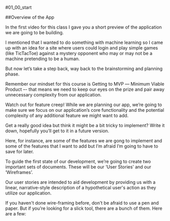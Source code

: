 #01_00_start

##Overview of the App


In the first video for this class I gave you a short preview of the application we are going to be building.

I mentioned that I wanted to do something with machine learning so I came up with an idea for a site where users could login and play simple games (like TicTacToe) against a mystery opponent who may or may not be a machine pretending to be a human.

But now let’s take a step back, way back to the brainstorming and planning phase.

Remember our mindset for this course is Getting to MVP –– Minimum Viable Product –- that means we need to keep our eyes on the prize and pair away unnecessary complexity from our application.

Watch out for feature creep! While we are planning our app, we’re going to make sure we focus on our application’s core functionality and the potential complexity of any additional feature we might want to add.

Get a really good idea but think it might be a bit tricky to implement? Write it down, hopefully you’ll get to it in a future version.

Here, for instance, are some of the features we are gong to implement and some of the features that I want to add but I’m afraid I’m going to have to save for later.

[](/01_00.001.jpeg)

To guide the first state of our development, we’re going to create two important sets of documents. These will be our ‘User Stories’ and our ‘Wireframes’.

Our user stories are intended to aid development by providing us with a linear, narrative-style description of a hypothetical user's action as they utilize our application.

[](/01_00.002.jpeg)

[](/01_00.003.jpeg)

[](/01_00.004.jpeg)

[](/01_00.005.jpeg)

[](/01_00.006.jpeg)

[](/01_00.007.jpeg)

[](/01_00.008.jpeg)

[](/01_00.009.jpeg)

If you haven't done wire-framing before, don't be afraid to use a pen and paper. But if you're looking for a slick tool, there are a bunch of them. Here are a few:

[](/01_00.010.jpeg)
